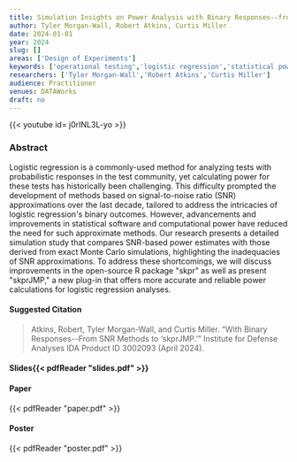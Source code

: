 ```yaml
---
title: Simulation Insights on Power Analysis with Binary Responses--from SNR Methods to 'skprJMP'
author: Tyler Morgan-Wall, Robert Atkins, Curtis Miller
date: 2024-01-01
year: 2024
slug: []
areas: ['Design of Experiments']
keywords: ['operational testing','logistic regression','statistical power','signal-to-noise ratio','monte carlo']
researchers: ['Tyler Morgan-Wall','Robert Atkins','Curtis Miller']
audience: Practitioner
venues: DATAWorks
draft: no
---
```


{{< youtube id= j0rINL3L-yo >}}

### Abstract
Logistic regression is a commonly-used method for analyzing tests with probabilistic responses in the test community, yet calculating power for these tests has historically been challenging. This difficulty prompted the development of methods based on signal-to-noise ratio (SNR) approximations over the last decade, tailored to address the intricacies of logistic regression's binary outcomes. However, advancements and improvements in statistical software and computational power have reduced the need for such approximate methods. Our research presents a detailed simulation study that compares SNR-based power estimates with those derived from exact Monte Carlo simulations, highlighting the inadequacies of SNR approximations. To address these shortcomings, we will discuss improvements in the open-source R package "skpr" as well as present "skprJMP," a new plug-in that offers more accurate and reliable power calculations for logistic regression analyses.

#### Suggested Citation
> Atkins, Robert, Tyler Morgan-Wall, and Curtis Miller. “With Binary Responses--From SNR Methods to ‘skprJMP.’” Institute for Defense Analyses IDA Product ID 3002093 (April 2024).

#### Slides{{< pdfReader "slides.pdf" >}}

#### Paper
{{< pdfReader "paper.pdf" >}}

#### Poster
{{< pdfReader "poster.pdf" >}}
